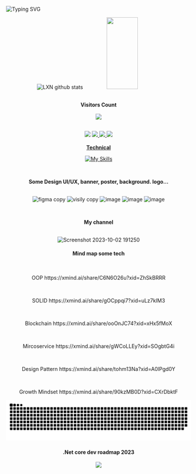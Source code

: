 <!--Title @LXN-->
![Typing SVG](https://readme-typing-svg.herokuapp.com/?color=00b3ff&size=35&center=true&vCenter=true&width=1000&lines=HELLO👋;I'm+from+Vietnam;Welcome!) 


<!--Skill And More Information--> 
<div align="center">  
  <img width="49%" height="195px" src="https://github-readme-stats.vercel.app/api?username=luongxuannhat&show_icons=true&count_private=true&hide_border=true&title_color=00b3ff&icon_color=00b4ff&text_color=c9d1d9&bg_color=0d1117" alt="LXN github stats" /> 
  <img width="41%" height="195px" src="https://github-readme-stats.vercel.app/api/top-langs/?username=luongxuannhat&layout=compact&hide_border=true&title_color=00b3ff&text_color=00b4ff&bg_color=0d1117" />
</div> 
<div align="center">
<br><p align="centre"><b> Visitors Count  </b></p>  
<p align="center"><img align="center" src="https://profile-counter.glitch.me/{LuongXuanNhat}/count.svg" /></p> 
<br>
<!--Social Media-->  
<div align="center"> 
<a href="https://www.tiktok.com/@luongxuannhat" target="_blank"><img src="https://img.shields.io/badge/TikTok-000?style=for-the-badge&logo=tiktok&logoColor=white" ></a>
 <a href="https://www.instagram.com/luongxuannhat/" target="_blank"><img src="https://img.shields.io/badge/-Instagram-%23E4405F?style=for-the-badge&logo=instagram&logoColor=white"</a> 
 <a href="https://www.facebook.com/luongxuannhat114" target="_blank"><img src="https://img.shields.io/badge/-Facebook-%232F75E5?style=for-the-badge&logo=facebook&logoColor=white"</a> 
<a href="https://www.youtube.com/@XuanNhatDev" target="_blank"><img src="https://img.shields.io/badge/Youtube-%23ff0001?style=for-the-badge&logo=youtube&logoColor=white"</a> 
 </div>

<br>
<div align="center" > 
<trong><b>Technical</b></trong>
<p>

[![My Skills](https://skillicons.dev/icons?i=html,css,js,ts,nextjs,vuejs,angular,dotnet,java,laravel,nodejs,c,cpp,cs,php,python,mysql,mongodb,redis,postgres,git,github,gitlab,githubactions,postman,docker,ubuntu,ps,ai,figma,bootstrap,tailwind,materialui,&perline=7)](https://skillicons.dev)

</p>
 </div>

   
   
<br><p align="centre"><b>Some Design UI/UX, banner, poster, background. logo...</b></p>  
![figma copy](https://github.com/LuongXuanNhat/LuongXuanNhat/assets/96036623/dd752136-7099-4f66-a22d-6a9d255668d3)
![visily copy](https://github.com/LuongXuanNhat/LuongXuanNhat/assets/96036623/026889ad-fb46-450e-ba23-b80b9c6cd82a)
![image](https://github.com/LuongXuanNhat/LuongXuanNhat/assets/96036623/ad5c043d-f4c3-4c84-b3cc-ec8076b6e49d)
![image](https://github.com/LuongXuanNhat/LuongXuanNhat/assets/96036623/83eabc08-89ee-4ffb-bff6-d65b4eec2302)
![image](https://github.com/LuongXuanNhat/LuongXuanNhat/assets/96036623/d596ba34-e703-4df7-baaf-5e3334c10ba4)

<br><p align="centre"><b>My channel</b></p>  
![Screenshot 2023-10-02 191250](https://github.com/LuongXuanNhat/LuongXuanNhat/assets/96036623/0c1a9d10-d9a1-4657-b808-bc30f9380c17)

<!-- <a href="https://github.com/bastndev/41uN"><img src="https://s01.flagcounter.com/countxl/41uN/bg_0D1117/txt_FFFFFF/border_0D1117/columns_8/maxflags_16/viewers_0/labels_1/pageviews_0/flags_0/percent_0/" alt="@bastndev" border="0"></a> -->
<!--   
<a href="https://info.flagcounter.com/41uN"><img src="https://s01.flagcounter.com/countxl/41uN/bg_0D1117/txt_FFFFFF/border_0D1117/columns_8/maxflags_16/viewers_0/labels_1/pageviews_0/flags_0/percent_0/" alt="Flag Counter" border="0"></a>  -->

<h4 align="center"> Mind map some tech </h5>
<br><p align="centre"> OOP                   https://xmind.ai/share/C6N6O26u?xid=ZhSkBRRR  </p>  
<br><p align="centre">  SOLID                https://xmind.ai/share/gOCppqi7?xid=uLz7kIM3 </p> 
<br><p align="centre"> Blockchain        https://xmind.ai/share/ooOnJC74?xid=xHx5fMoX  </p> 
<br><p align="centre">  Mircoservice     https://xmind.ai/share/gWCoLLEy?xid=SOgbtG4i </p> 
<br><p align="centre"> Design Pattern  https://xmind.ai/share/tohm13Na?xid=A0lPgd0Y  </p> 
<br><p align="centre"> Growth Mindset                 https://xmind.ai/share/90kzMB0D?xid=CXrDbktF</p>  


![](https://github.com/Platane/snk/raw/output/github-contribution-grid-snake.svg)

<h4 align="center"> .Net core dev roadmap 2023 </h5>
<img src="https://github.com/LuongXuanNhat/LuongXuanNhat/assets/96036623/0c3397cd-3c4b-4a8d-9719-f2942973e1fb"/>






